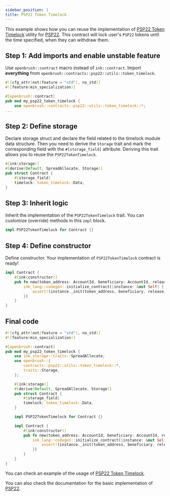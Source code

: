 ```yaml
---
sidebar_position: 1
title: PSP22 Token Timelock
---
```


This example shows how you can reuse the implementation of [PSP22 Token Timelock](https://github.com/Supercolony-net/openbrush-contracts/tree/main/contracts/src/token/psp22/src/utils/token_timelock.rs) utility for [PSP22](https://github.com/Supercolony-net/openbrush-contracts/tree/main/contracts/src/token/psp22). This contract will lock user's `PSP22` tokens until the time specified, when they can withdraw them.

## Step 1: Add imports and enable unstable feature

Use `openbrush::contract` macro instead of `ink::contract`. 
Import **everything** from `openbrush::contracts::psp22::utils::token_timelock`.

```rust
#![cfg_attr(not(feature = "std"), no_std)]
#![feature(min_specialization)]

#[openbrush::contract]
pub mod my_psp22_token_timelock {
    use openbrush::contracts::psp22::utils::token_timelock::*;
...
```

## Step 2: Define storage

Declare storage struct and declare the field related to the timelock module data structure.
Then you need to derive the `Storage` trait and mark the corresponding field with
the `#[storage_field]` attribute. Deriving this trait allows you to reuse the
`PSP22TokenTimelock`.

```rust
#[ink(storage)]
#[derive(Default, SpreadAllocate, Storage)]
pub struct Contract {
    #[storage_field]
    timelock: token_timelock::Data,
}
```

## Step 3: Inherit logic

Inherit the implementation of the `PSP22TokenTimelock` trait. 
You can customize (override) methods in this `impl` block.

```rust
impl PSP22TokenTimelock for Contract {}
```

## Step 4: Define constructor

Define constructor. Your implementation of `PSP22TokenTimelock` contract is ready!

```rust
impl Contract {
    #[ink(constructor)]
    pub fn new(token_address: AccountId, beneficiary: AccountId, release_time: Timestamp) -> Self {
        ink_lang::codegen::initialize_contract(|instance: &mut Self| {
            assert!(instance._init(token_address, beneficiary, release_time).is_ok());
        })
    }
}
```

## Final code
```rust
#![cfg_attr(not(feature = "std"), no_std)]
#![feature(min_specialization)]

#[openbrush::contract]
pub mod my_psp22_token_timelock {
    use ink_storage::traits::SpreadAllocate;
    use openbrush::{
        contracts::psp22::utils::token_timelock::*,
        traits::Storage,
    };

    #[ink(storage)]
    #[derive(Default, SpreadAllocate, Storage)]
    pub struct Contract {
        #[storage_field]
        timelock: token_timelock::Data,
    }

    impl PSP22TokenTimelock for Contract {}

    impl Contract {
        #[ink(constructor)]
        pub fn new(token_address: AccountId, beneficiary: AccountId, release_time: Timestamp) -> Self {
            ink_lang::codegen::initialize_contract(|instance: &mut Self| {
                assert!(instance._init(token_address, beneficiary, release_time).is_ok());
            })
        }
    }
}
```

You can check an example of the usage of [PSP22 Token Timelock](https://github.com/Supercolony-net/openbrush-contracts/tree/main/examples/psp22_utils/token_timelock).

You can also check the documentation for the basic implementation of [PSP22](/smart-contracts/PSP22).